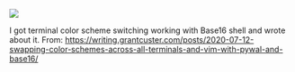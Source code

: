 ![](https://db-feed.s3.amazonaws.com/legacy/gif-2020-07-11_08-51-21@2x-1594472001-1594773737.gif)

I got terminal color scheme switching working with Base16 shell and wrote about it.
From: https://writing.grantcuster.com/posts/2020-07-12-swapping-color-schemes-across-all-terminals-and-vim-with-pywal-and-base16/